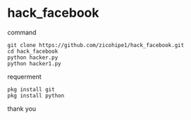 # hack_facebook

command 
```
git clone https://github.com/zicohipe1/hack_facebook.git
cd hack_facebook
python hacker.py
python hacker1.py
```

requerment
```
pkg install git
pkg install python
```

thank you
